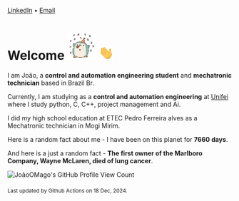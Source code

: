 [LinkedIn](https://www.linkedin.com/in/joão-pedro-gozzoli-b95641301/) &bull;
[Email](joaopedrogozzoli@gmail.com)

# Welcome <img src="happy.gif" height="64px" /> <img src="wave.gif" height="32px" />

I am João, a  **control and automation engineering student** and **mechatronic technician** based in Brazil Br.

Currently, I am studying as a **control and automation engineering** at [Unifei](https://unifei.edu.br) where I study python, C, C++, project management and Ai.

I did my high school education at ETEC Pedro Ferreira alves as a Mechatronic technician in Mogi Mirim.

Here is a random fact about me - I have been on this planet for **7660 days**.

And here is a just a random fact -  **The first owner of the Marlboro Company, Wayne McLaren, died of lung cancer**.

![JoãoOMago's GitHub Profile View Count](https://komarev.com/ghpvc/?username=JoaoOMago)

<sub>Last updated by Github Actions on 18 Dec, 2024.</sub>
